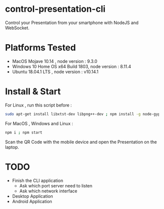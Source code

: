 # control-presentation-cli

Control your Presentation from your smartphone with NodeJS and WebSocket.
# Platforms Tested
<ul>
<li>MacOS Mojave 10.14 , node version : 9.3.0</li>
<li>Windows 10 Home OS x64 Build 1803, node version : 8.11.4 </li>
<li>Ubuntu 18.04.1 LTS , node version : v10.14.1 </li>
</ul>

# Install & Start
For Linux , run this script before  : 

```bash
sudo apt-get install libxtst-dev libpng++-dev ; npm install -g node-gyp
```

For MacOS , Windows and Linux :

```bash
npm i ; npm start
```

Scan the QR Code with the mobile device and open the Presentation on the laptop.

# TODO

<ul>
<li>Finish the CLI application
    <ul>
        <li>Ask which port server need to listen</li>
        <li> Ask which network interface </li>
    </ul>
</li>
<li> Desktop Application </li>
<li> Android Application </li>
</ul>

